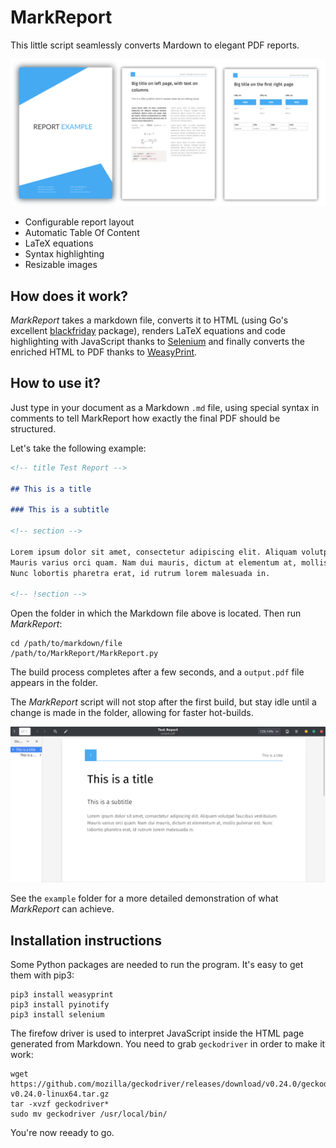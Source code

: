 # MarkReport

This little script seamlessly converts Mardown to elegant PDF reports.

![](doc/cover.png)

* Configurable report layout
* Automatic Table Of Content
* LaTeX equations
* Syntax highlighting
* Resizable images

## How does it work?

_MarkReport_ takes a markdown file, converts it to HTML (using Go's excellent [blackfriday](https://github.com/russross/blackfriday) package), renders LaTeX equations and code highlighting with JavaScript thanks to [Selenium](https://github.com/SeleniumHQ/selenium) and finally converts the enriched HTML to PDF thanks to [WeasyPrint](https://weasyprint.org/).

## How to use it?

Just type in your document as a Markdown `.md` file, using special syntax in comments to tell MarkReport how exactly the final PDF should be structured.

Let's take the following example:

```md
<!-- title Test Report -->

## This is a title

### This is a subtitle

<!-- section -->

Lorem ipsum dolor sit amet, consectetur adipiscing elit. Aliquam volutpat faucibus vestibulum.
Mauris varius orci quam. Nam dui mauris, dictum at elementum at, mollis pulvinar est.
Nunc lobortis pharetra erat, id rutrum lorem malesuada in.

<!-- !section -->
```

Open the folder in which the Markdown file above is located. Then run _MarkReport_:

    cd /path/to/markdown/file
    /path/to/MarkReport/MarkReport.py

The build process completes after a few seconds, and a `output.pdf` file appears in the folder.

The _MarkReport_ script will not stop after the first build, but stay idle until a change is made in the folder, allowing for faster hot-builds.

![](doc/markreport-example.png)

See the `example` folder for a more detailed demonstration of what _MarkReport_ can achieve.

## Installation instructions

Some Python packages are needed to run the program. It's easy to get them with pip3:

    pip3 install weasyprint
    pip3 install pyinotify
    pip3 install selenium

The firefow driver is used to interpret JavaScript inside the HTML page generated from Markdown. You need to grab `geckodriver` in order to make it work:

    wget https://github.com/mozilla/geckodriver/releases/download/v0.24.0/geckodriver-v0.24.0-linux64.tar.gz
    tar -xvzf geckodriver*
    sudo mv geckodriver /usr/local/bin/

You're now reeady to go.
